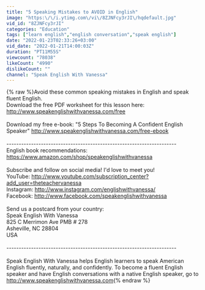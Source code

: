 ```yaml
---
title: "5 Speaking Mistakes to AVOID in English"
image: "https:\/\/i.ytimg.com\/vi\/8ZJNFcy3rJI\/hqdefault.jpg"
vid_id: "8ZJNFcy3rJI"
categories: "Education"
tags: ["learn english","english conversation","speak english"]
date: "2022-01-23T02:33:26+03:00"
vid_date: "2022-01-21T14:00:03Z"
duration: "PT11M55S"
viewcount: "78038"
likeCount: "4990"
dislikeCount: ""
channel: "Speak English With Vanessa"
---
```

{% raw %}Avoid these common speaking mistakes in English and speak fluent English.<br />Download the free PDF worksheet for this lesson here: <a rel="nofollow" target="blank" href="http://www.speakenglishwithvanessa.com/free">http://www.speakenglishwithvanessa.com/free</a><br /><br />Download my free e-book: &quot;5 Steps To Becoming A Confident English Speaker&quot; <a rel="nofollow" target="blank" href="http://www.speakenglishwithvanessa.com/free-ebook">http://www.speakenglishwithvanessa.com/free-ebook</a><br /><br />---------------------------------------------------------------------<br />English book recommendations: <a rel="nofollow" target="blank" href="https://www.amazon.com/shop/speakenglishwithvanessa">https://www.amazon.com/shop/speakenglishwithvanessa</a><br /><br />Subscribe and follow on social media! I'd love to meet you!<br />YouTube: <a rel="nofollow" target="blank" href="http://www.youtube.com/subscription_center?add_user=theteachervanessa">http://www.youtube.com/subscription_center?add_user=theteachervanessa</a><br />Instagram: <a rel="nofollow" target="blank" href="http://www.instagram.com/englishwithvanessa/">http://www.instagram.com/englishwithvanessa/</a><br />Facebook: <a rel="nofollow" target="blank" href="http://www.facebook.com/speakenglishwithvanessa">http://www.facebook.com/speakenglishwithvanessa</a><br /><br />Send us a postcard from your country:<br />Speak English With Vanessa<br />825 C Merrimon Ave PMB # 278<br />Asheville, NC 28804<br />USA<br /><br />---------------------------------------------------------------------<br /><br />Speak English With Vanessa helps English learners to speak American English fluently, naturally, and confidently. To become a fluent English speaker and have English conversations with a native English speaker, go to <a rel="nofollow" target="blank" href="http://www.speakenglishwithvanessa.com">http://www.speakenglishwithvanessa.com</a>{% endraw %}
